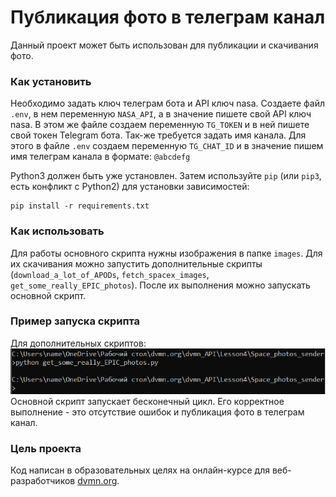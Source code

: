 # Публикация фото в телеграм канал

Данный проект может быть использован для публикации и скачивания фото.

### Как установить

Необходимо задать ключ телеграм бота и API ключ nasa. Создаете файл `.env`, в нем переменную `NASA_API`, а в значение пишете свой API ключ nasa. В этом же файле создаем переменную `TG_TOKEN` и в ней пишете свой токен Telegram бота.
Так-же требуется задать имя канала. Для этого в файле `.env` создаем переменную `TG_CHAT_ID` и в значение пишем имя телеграм канала в формате: `@abcdefg`

Python3 должен быть уже установлен. 
Затем используйте `pip` (или `pip3`, есть конфликт с Python2) для установки зависимостей:
```
pip install -r requirements.txt
```

### Как использовать

Для работы основного скрипта нужны изображения в папке `images`.
Для их скачивания можно запустить дополнительные скрипты (`download_a_lot_of_APODs`, `fetch_spacex_images`, `get_some_really_EPIC_photos`).
После их выполнения можно запускать основной скрипт.

### Пример запуска скрипта

Для дополнительных скриптов:
![Screenshot of correct program execution](/images/launch_example.png)
Основной скрипт запускает бесконечный цикл.
Его корректное выполнение - это отсутствие ошибок и публикация фото в телеграм канал.

### Цель проекта

Код написан в образовательных целях на онлайн-курсе для веб-разработчиков [dvmn.org](https://dvmn.org/).
